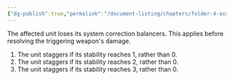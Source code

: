 ```yaml
---
{"dg-publish":true,"permalink":"/document-listing/chapters/folder-4-assembly/weapon-new-folder-main/damage-tags-folder/tag-emp-debilitations/debilitation-3/"}
---
```


The affected unit loses its system correction balancers. This applies before resolving the triggering weapon's damage.
1. The unit staggers if its stability reaches 1, rather than 0.
2. The unit staggers if its stability reaches 2, rather than 0.
3. The unit staggers if its stability reaches 3, rather than 0.